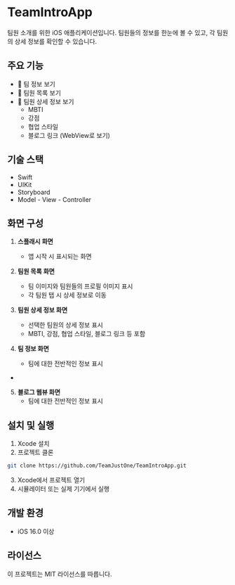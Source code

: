 # TeamIntroApp

팀원 소개를 위한 iOS 애플리케이션입니다. 팀원들의 정보를 한눈에 볼 수 있고, 각 팀원의 상세 정보를 확인할 수 있습니다.

## 주요 기능

- 🎯 팀 정보 보기
- 👥 팀원 목록 보기
- 👤 팀원 상세 정보 보기
  - MBTI
  - 강점
  - 협업 스타일
  - 블로그 링크 (WebView로 보기)

## 기술 스택

- Swift
- UIKit
- Storyboard
- Model - View - Controller

## 화면 구성

1. **스플래시 화면**
   - 앱 시작 시 표시되는 화면

2. **팀원 목록 화면**
   - 팀 이미지와 팀원들의 프로필 이미지 표시
   - 각 팀원 탭 시 상세 정보로 이동

3. **팀원 상세 정보 화면**
   - 선택한 팀원의 상세 정보 표시
   - MBTI, 강점, 협업 스타일, 블로그 링크 등 포함

4. **팀 정보 화면**
   - 팀에 대한 전반적인 정보 표시
- 
5. **블로그 웹뷰 화면**
    - 팀에 대한 전반적인 정보 표시

## 설치 및 실행

1. Xcode 설치
2. 프로젝트 클론
```bash
git clone https://github.com/TeamJustOne/TeamIntroApp.git
```
3. Xcode에서 프로젝트 열기
4. 시뮬레이터 또는 실제 기기에서 실행

## 개발 환경

- iOS 16.0 이상

## 라이선스

이 프로젝트는 MIT 라이선스를 따릅니다. 